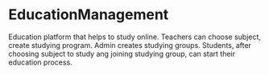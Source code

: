 ﻿# EducationManagement
Education platform that helps to study online.
Teachers can choose subject, create studying program.
Admin creates studying groups.
Students, after choosing subject to study ang joining  studying group, can start their education process.
